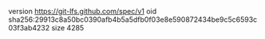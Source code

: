 version https://git-lfs.github.com/spec/v1
oid sha256:29913c8a50bc0390afb4b5a5dfb0f03e8e590872434be9c5c6593c03f3ab4232
size 4285
